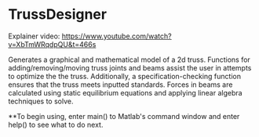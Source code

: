 # TrussDesigner

Explainer video: https://www.youtube.com/watch?v=XbTmWRqdpQU&t=466s

Generates a graphical and mathematical model of a 2d truss. Functions for adding/removing/moving truss joints and beams assist the user in attempts to optimize the the truss. Additionally, a specification-checking function ensures that the truss meets inputted standards. Forces in beams are calculated using static equilibrium equations and applying linear algebra techniques to solve.



**To begin using, enter main() to Matlab's command window and enter help() to see what to do next.
